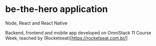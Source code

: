 # be-the-hero application

Node, React and React Native

Backend, frontend and mobile app developed on OmniStack 11 Course Week, teached by (Rocketseat)[https://rocketseat.com.br/]
